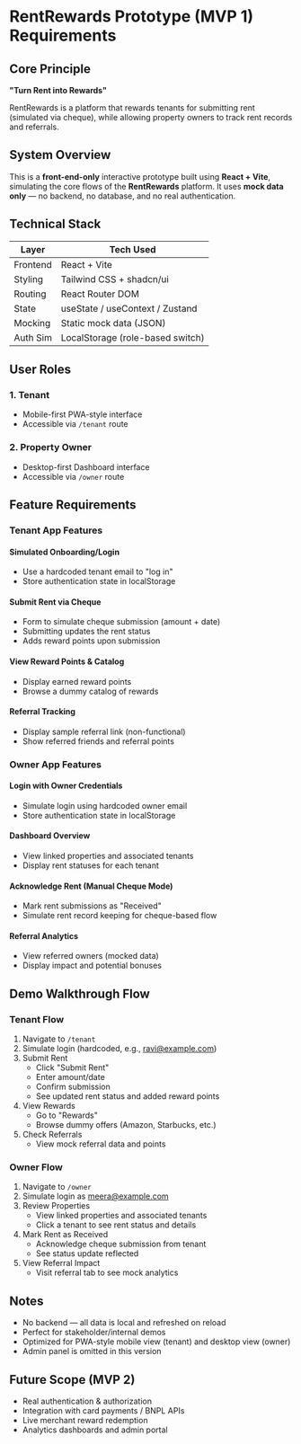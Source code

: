 # RentRewards Prototype (MVP 1) Requirements

## Core Principle
**"Turn Rent into Rewards"**

RentRewards is a platform that rewards tenants for submitting rent (simulated via cheque), while allowing property owners to track rent records and referrals.

## System Overview

This is a **front-end-only** interactive prototype built using **React + Vite**, simulating the core flows of the **RentRewards** platform. It uses **mock data only** — no backend, no database, and no real authentication.

## Technical Stack

| Layer | Tech Used |
|-------|-----------|
| Frontend | React + Vite |
| Styling | Tailwind CSS + shadcn/ui |
| Routing | React Router DOM |
| State | useState / useContext / Zustand |
| Mocking | Static mock data (JSON) |
| Auth Sim | LocalStorage (role-based switch) |

## User Roles

### 1. Tenant
- Mobile-first PWA-style interface
- Accessible via `/tenant` route

### 2. Property Owner
- Desktop-first Dashboard interface
- Accessible via `/owner` route

## Feature Requirements

### Tenant App Features

#### Simulated Onboarding/Login
- Use a hardcoded tenant email to "log in"
- Store authentication state in localStorage

#### Submit Rent via Cheque
- Form to simulate cheque submission (amount + date)
- Submitting updates the rent status 
- Adds reward points upon submission

#### View Reward Points & Catalog
- Display earned reward points
- Browse a dummy catalog of rewards

#### Referral Tracking
- Display sample referral link (non-functional)
- Show referred friends and referral points

### Owner App Features

#### Login with Owner Credentials
- Simulate login using hardcoded owner email
- Store authentication state in localStorage

#### Dashboard Overview
- View linked properties and associated tenants
- Display rent statuses for each tenant

#### Acknowledge Rent (Manual Cheque Mode)
- Mark rent submissions as "Received"
- Simulate rent record keeping for cheque-based flow

#### Referral Analytics
- View referred owners (mocked data)
- Display impact and potential bonuses

## Demo Walkthrough Flow

### Tenant Flow
1. Navigate to `/tenant`
2. Simulate login (hardcoded, e.g., ravi@example.com)
3. Submit Rent
   - Click "Submit Rent"
   - Enter amount/date
   - Confirm submission
   - See updated rent status and added reward points
4. View Rewards
   - Go to "Rewards"
   - Browse dummy offers (Amazon, Starbucks, etc.)
5. Check Referrals
   - View mock referral data and points

### Owner Flow
1. Navigate to `/owner`
2. Simulate login as meera@example.com
3. Review Properties
   - View linked properties and associated tenants
   - Click a tenant to see rent status and details
4. Mark Rent as Received
   - Acknowledge cheque submission from tenant
   - See status update reflected
5. View Referral Impact
   - Visit referral tab to see mock analytics

## Notes
- No backend — all data is local and refreshed on reload
- Perfect for stakeholder/internal demos
- Optimized for PWA-style mobile view (tenant) and desktop view (owner)
- Admin panel is omitted in this version

## Future Scope (MVP 2)
- Real authentication & authorization
- Integration with card payments / BNPL APIs
- Live merchant reward redemption
- Analytics dashboards and admin portal 